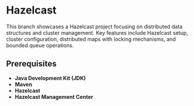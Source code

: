 # Hazelcast


This branch showcases a Hazelcast project focusing on distributed data structures and cluster management. Key features include Hazelcast setup, cluster configuration, distributed maps with locking mechanisms, and bounded queue operations.

## Prerequisites

- **Java Development Kit (JDK)**
- **Maven**
- **Hazelcast**
- **Hazelcast Management Center**
